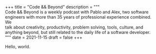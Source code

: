 +++
title = "Code && Beyond"
description = """\
  Code && Beyond is a weekly podcast with Pablo and Alex, two software \
  engineers with more than 35 years of professional experience combined. We \
  talk about creativity, productivity, problem solving, tools, culture, and \
  anything beyond, but still related to the daily life of a software developer.\
  """
date = 2021-11-15
draft = false
+++

Hello, world.
